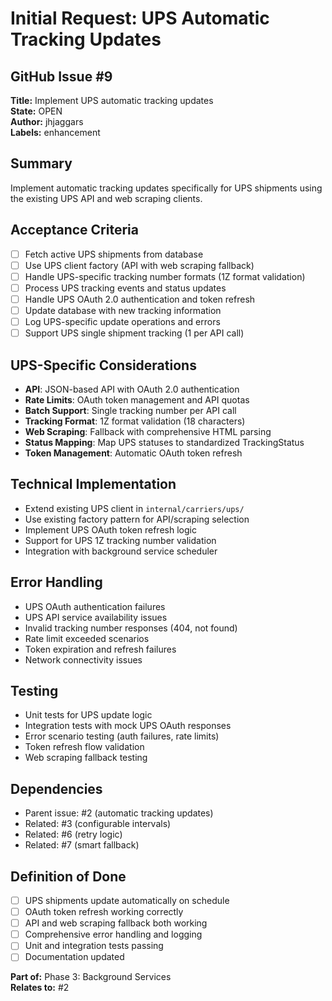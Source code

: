 # Initial Request: UPS Automatic Tracking Updates

## GitHub Issue #9
**Title:** Implement UPS automatic tracking updates  
**State:** OPEN  
**Author:** jhjaggars  
**Labels:** enhancement  

## Summary
Implement automatic tracking updates specifically for UPS shipments using the existing UPS API and web scraping clients.

## Acceptance Criteria
- [ ] Fetch active UPS shipments from database
- [ ] Use UPS client factory (API with web scraping fallback)
- [ ] Handle UPS-specific tracking number formats (1Z format validation)
- [ ] Process UPS tracking events and status updates
- [ ] Handle UPS OAuth 2.0 authentication and token refresh
- [ ] Update database with new tracking information
- [ ] Log UPS-specific update operations and errors
- [ ] Support UPS single shipment tracking (1 per API call)

## UPS-Specific Considerations
- **API**: JSON-based API with OAuth 2.0 authentication
- **Rate Limits**: OAuth token management and API quotas
- **Batch Support**: Single tracking number per API call
- **Tracking Format**: 1Z format validation (18 characters)
- **Web Scraping**: Fallback with comprehensive HTML parsing
- **Status Mapping**: Map UPS statuses to standardized TrackingStatus
- **Token Management**: Automatic OAuth token refresh

## Technical Implementation
- Extend existing UPS client in `internal/carriers/ups/`
- Use existing factory pattern for API/scraping selection
- Implement UPS OAuth token refresh logic
- Support for UPS 1Z tracking number validation
- Integration with background service scheduler

## Error Handling
- UPS OAuth authentication failures
- UPS API service availability issues
- Invalid tracking number responses (404, not found)
- Rate limit exceeded scenarios
- Token expiration and refresh failures
- Network connectivity issues

## Testing
- Unit tests for UPS update logic
- Integration tests with mock UPS OAuth responses
- Error scenario testing (auth failures, rate limits)
- Token refresh flow validation
- Web scraping fallback testing

## Dependencies
- Parent issue: #2 (automatic tracking updates)
- Related: #3 (configurable intervals)
- Related: #6 (retry logic)
- Related: #7 (smart fallback)

## Definition of Done
- [ ] UPS shipments update automatically on schedule
- [ ] OAuth token refresh working correctly
- [ ] API and web scraping fallback both working
- [ ] Comprehensive error handling and logging
- [ ] Unit and integration tests passing
- [ ] Documentation updated

**Part of:** Phase 3: Background Services  
**Relates to:** #2